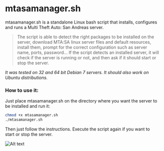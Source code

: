 # mtasamanager.sh

mtasamanager.sh is a standalone Linux bash script that installs, configures and runs a Multi Theft Auto: San Andreas server.

> The script is able to detect the right packages to be installed on the server, download MTA:SA linux server files and default resources, install them, prompt for the correct configuration such as server name, ports, password... If the script detects an installed server, it will check if the server is running or not, and then ask if it should start or stop the server.

*It was tested on 32 and 64 bit Debian 7 servers. It should also work on Ubuntu distributions.*

### How to use it:

Just place mtasamanager.sh on the directory where you want the server to be installed and run it:

```sh
chmod +x mtasamanager.sh
./mtasamanager.sh
```

Then just follow the instructions.
Execute the script again if you want to start or stop the server.

![Alt text](http://i.imgur.com/ArQcdtk.png)